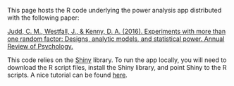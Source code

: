 This page hosts the R code underlying the power analysis app distributed with the following paper:

[Judd, C. M., Westfall, J., & Kenny, D. A. (2016). Experiments with more than one random factor: Designs, analytic models, and statistical power. Annual Review of Psychology.](http://jakewestfall.org/publications/JWK_AnnRev.pdf)

This code relies on the [Shiny](http://shiny.rstudio.com/) library. To run the app locally, you will need to download the R script files, install the Shiny library, and point Shiny to the R scripts. A nice tutorial can be found [here](http://shiny.rstudio.com/tutorial/lesson1/). 